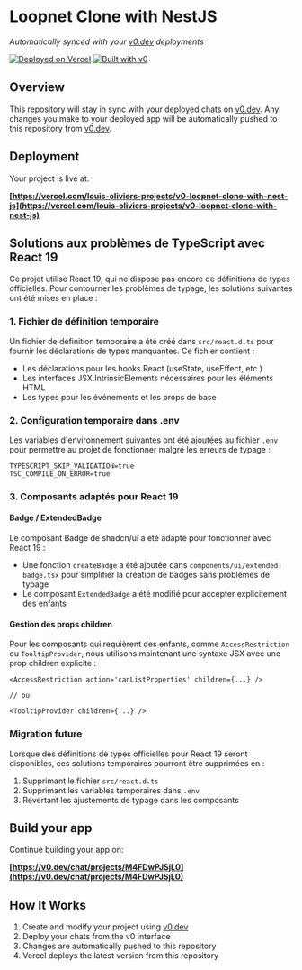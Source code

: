# Loopnet Clone with NestJS

*Automatically synced with your [v0.dev](https://v0.dev) deployments*

[![Deployed on Vercel](https://img.shields.io/badge/Deployed%20on-Vercel-black?style=for-the-badge&logo=vercel)](https://vercel.com/louis-oliviers-projects/v0-loopnet-clone-with-nest-js)
[![Built with v0](https://img.shields.io/badge/Built%20with-v0.dev-black?style=for-the-badge)](https://v0.dev/chat/projects/M4FDwPJSjL0)

## Overview

This repository will stay in sync with your deployed chats on [v0.dev](https://v0.dev).
Any changes you make to your deployed app will be automatically pushed to this repository from [v0.dev](https://v0.dev).

## Deployment

Your project is live at:

**[https://vercel.com/louis-oliviers-projects/v0-loopnet-clone-with-nest-js](https://vercel.com/louis-oliviers-projects/v0-loopnet-clone-with-nest-js)**

## Solutions aux problèmes de TypeScript avec React 19

Ce projet utilise React 19, qui ne dispose pas encore de définitions de types officielles. Pour contourner les problèmes de typage, les solutions suivantes ont été mises en place :

### 1. Fichier de définition temporaire

Un fichier de définition temporaire a été créé dans `src/react.d.ts` pour fournir les déclarations de types manquantes. Ce fichier contient :
- Les déclarations pour les hooks React (useState, useEffect, etc.)
- Les interfaces JSX.IntrinsicElements nécessaires pour les éléments HTML
- Les types pour les événements et les props de base

### 2. Configuration temporaire dans .env

Les variables d'environnement suivantes ont été ajoutées au fichier `.env` pour permettre au projet de fonctionner malgré les erreurs de typage :
```
TYPESCRIPT_SKIP_VALIDATION=true
TSC_COMPILE_ON_ERROR=true
```

### 3. Composants adaptés pour React 19

#### Badge / ExtendedBadge

Le composant Badge de shadcn/ui a été adapté pour fonctionner avec React 19 :
- Une fonction `createBadge` a été ajoutée dans `components/ui/extended-badge.tsx` pour simplifier la création de badges sans problèmes de typage
- Le composant `ExtendedBadge` a été modifié pour accepter explicitement des enfants

#### Gestion des props children

Pour les composants qui requièrent des enfants, comme `AccessRestriction` ou `TooltipProvider`, nous utilisons maintenant une syntaxe JSX avec une prop children explicite :

```tsx
<AccessRestriction action='canListProperties' children={...} />

// ou

<TooltipProvider children={...} />
```

### Migration future

Lorsque des définitions de types officielles pour React 19 seront disponibles, ces solutions temporaires pourront être supprimées en :
1. Supprimant le fichier `src/react.d.ts`
2. Supprimant les variables temporaires dans `.env`
3. Revertant les ajustements de typage dans les composants

## Build your app

Continue building your app on:

**[https://v0.dev/chat/projects/M4FDwPJSjL0](https://v0.dev/chat/projects/M4FDwPJSjL0)**

## How It Works

1. Create and modify your project using [v0.dev](https://v0.dev)
2. Deploy your chats from the v0 interface
3. Changes are automatically pushed to this repository
4. Vercel deploys the latest version from this repository
